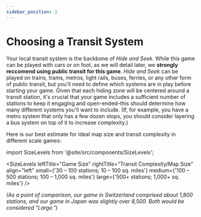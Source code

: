 ```yaml
---
sidebar_position: 2
---
```


# Choosing a Transit System

Your local transit system is the backbone of _Hide and Seek_. While this game can be played with cars or on foot, as we will detail later, we **strongly reccomend using public transit for this game**. _Hide and Seek_ can be played on trains, trams, metros, light rails, buses, ferries, or any other form of public transit, but you'll need to define which systems are in play before starting your game. Given that each hiding zone will be centered around a transit station, it's crucial that your game includes a sufficient number of stations to keep it engaging and open-ended–this should determine how many different systems you'll want to include. (If, for example, you have a metro system that only has a few dozen stops, you should consider layering a bus system on top of it to increase complexity.)

Here is our best estimate for ideal map size and transit complexity in different scale games:

import SizeLevels from '@site/src/components/SizeLevels';

<SizeLevels
leftTitle="Game Size"
rightTitle="Transit Complexity/Map Size"
align="left"
small={'30 – 100 stations; 10 – 100 sq. miles'}
medium={'100 – 500 stations; 100 – 1,000 sq. miles'}
large={'500+ stations; 1,000+ sq. miles'}
/>

_(As a point of comparison, our game in Switzerland comprised about 1,800 stations, and our game in Japan was slightly over 8,500. Both would be considered "Large.")_
